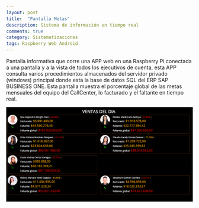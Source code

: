 ```yaml
---
layout: post
title:  "Pantalla Metas"
description: Sistema de información en tiempo real
comments: true
category: Sistematizaciones
tags: Raspberry Web Android
---
```

<p>Pantalla informativa que corre una APP web en una Raspberry Pi conectada a una pantalla y a la vista de todos los ejecutivos de cuenta, esta APP consulta varios procedimientos almacenados del servidor privado (windows) principal donde esta la base de datos SQL del ERP SAP BUSINESS ONE. Esta pantalla muestra el porcentaje global de las metas mensuales del equipo del CallCenter, lo facturado y el faltante en tiempo real.</p>

<img src="/public/imgs/proyectos/pantallaMetas.png" />
